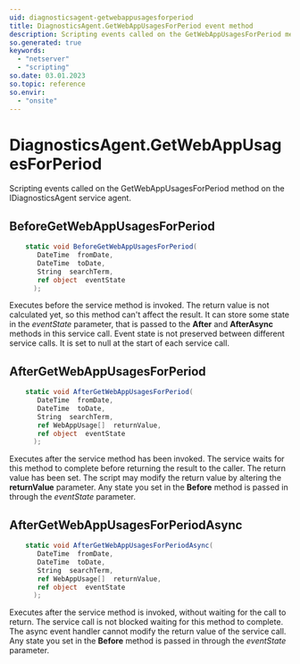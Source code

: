 ```yaml
---
uid: diagnosticsagent-getwebappusagesforperiod
title: DiagnosticsAgent.GetWebAppUsagesForPeriod event method
description: Scripting events called on the GetWebAppUsagesForPeriod method on the DiagnosticsAgent service agent.
so.generated: true
keywords:
  - "netserver"
  - "scripting"
so.date: 03.01.2023
so.topic: reference
so.envir:
  - "onsite"
---
```

# DiagnosticsAgent.GetWebAppUsagesForPeriod

Scripting events called on the <see cref='M:SuperOffice.CRM.Services.IDiagnosticsAgent.GetWebAppUsagesForPeriod'>GetWebAppUsagesForPeriod</see> method on the <see cref='IDiagnosticsAgent'>IDiagnosticsAgent</see>  service agent.

## BeforeGetWebAppUsagesForPeriod
```cs
    static void BeforeGetWebAppUsagesForPeriod(
       DateTime  fromDate,
       DateTime  toDate,
       String  searchTerm,
       ref object  eventState
      );
```
Executes before the service method is invoked.
The return value is not calculated yet, so this method can't affect the result.
It can store some state in the *eventState* parameter, that is passed to the **After** and **AfterAsync** methods in this service call.
Event state is not preserved between different service calls. It is set to null at the start of each service call.
## AfterGetWebAppUsagesForPeriod
```cs
    static void AfterGetWebAppUsagesForPeriod(
       DateTime  fromDate,
       DateTime  toDate,
       String  searchTerm,
       ref WebAppUsage[]  returnValue,
       ref object  eventState
      );
```
Executes after the service method has been invoked. The service waits for this method to complete before returning the result to the caller.
The return value has been set. The script may modify the return value by altering the **returnValue** parameter.
Any state you set in the **Before** method is passed in through the *eventState* parameter.
## AfterGetWebAppUsagesForPeriodAsync
```cs
    static void AfterGetWebAppUsagesForPeriodAsync(
       DateTime  fromDate,
       DateTime  toDate,
       String  searchTerm,
       ref WebAppUsage[]  returnValue,
       ref object  eventState
      );
```
Executes after the service method is invoked, without waiting for the call to return.
The service call is not blocked waiting for this method to complete.
The async event handler cannot modify the return value of the service call.
Any state you set in the **Before** method is passed in through the *eventState* parameter.

